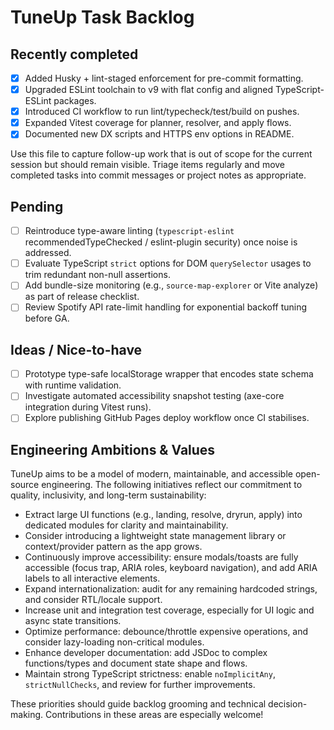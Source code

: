 # TuneUp Task Backlog

## Recently completed

- [x] Added Husky + lint-staged enforcement for pre-commit formatting.
- [x] Upgraded ESLint toolchain to v9 with flat config and aligned TypeScript-ESLint packages.
- [x] Introduced CI workflow to run lint/typecheck/test/build on pushes.
- [x] Expanded Vitest coverage for planner, resolver, and apply flows.
- [x] Documented new DX scripts and HTTPS env options in README.

Use this file to capture follow-up work that is out of scope for the current session but should remain visible. Triage items regularly and move completed tasks into commit messages or project notes as appropriate.

## Pending

- [ ] Reintroduce type-aware linting (`typescript-eslint` recommendedTypeChecked / eslint-plugin security) once noise is addressed.
- [ ] Evaluate TypeScript `strict` options for DOM `querySelector` usages to trim redundant non-null assertions.
- [ ] Add bundle-size monitoring (e.g., `source-map-explorer` or Vite analyze) as part of release checklist.
- [ ] Review Spotify API rate-limit handling for exponential backoff tuning before GA.

## Ideas / Nice-to-have

- [ ] Prototype type-safe localStorage wrapper that encodes state schema with runtime validation.
- [ ] Investigate automated accessibility snapshot testing (axe-core integration during Vitest runs).
- [ ] Explore publishing GitHub Pages deploy workflow once CI stabilises.

## Engineering Ambitions & Values

TuneUp aims to be a model of modern, maintainable, and accessible open-source engineering. The following initiatives reflect our commitment to quality, inclusivity, and long-term sustainability:

- Extract large UI functions (e.g., landing, resolve, dryrun, apply) into dedicated modules for clarity and maintainability.
- Consider introducing a lightweight state management library or context/provider pattern as the app grows.
- Continuously improve accessibility: ensure modals/toasts are fully accessible (focus trap, ARIA roles, keyboard navigation), and add ARIA labels to all interactive elements.
- Expand internationalization: audit for any remaining hardcoded strings, and consider RTL/locale support.
- Increase unit and integration test coverage, especially for UI logic and async state transitions.
- Optimize performance: debounce/throttle expensive operations, and consider lazy-loading non-critical modules.
- Enhance developer documentation: add JSDoc to complex functions/types and document state shape and flows.
- Maintain strong TypeScript strictness: enable `noImplicitAny`, `strictNullChecks`, and review for further improvements.

These priorities should guide backlog grooming and technical decision-making. Contributions in these areas are especially welcome!
